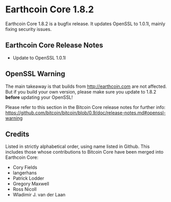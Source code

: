 # Earthcoin Core 1.8.2

Earthcoin Core 1.8.2 is a bugfix release. It updates OpenSSL to 1.0.1l, mainly fixing security issues.

## Earthcoin Core Release Notes

* Update to OpenSSL 1.0.1l


## OpenSSL Warning

The main takeaway is that builds from http://earthcoin.com are not affected. But if you build your own version,
please make sure you update to 1.8.2 **before** updating your OpenSSL!

Please refer to this section in the Bitcoin Core release notes for further info: https://github.com/bitcoin/bitcoin/blob/0.9/doc/release-notes.md#openssl-warning


## Credits

Listed in strictly alphabetical order, using name listed in Github. This
includes those whose contributions to Bitcoin Core have been merged
into Earthcoin Core:

* Cory Fields
* langerhans
* Patrick Lodder
* Gregory Maxwell
* Ross Nicoll
* Wladimir J. van der Laan
